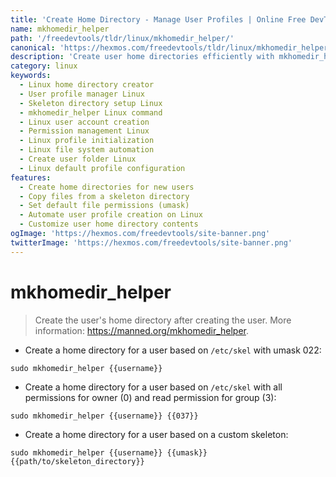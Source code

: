 ```yaml
---
title: 'Create Home Directory - Manage User Profiles | Online Free DevTools by Hexmos'
name: mkhomedir_helper
path: '/freedevtools/tldr/linux/mkhomedir_helper/'
canonical: 'https://hexmos.com/freedevtools/tldr/linux/mkhomedir_helper/'
description: 'Create user home directories efficiently with mkhomedir_helper. Manage user profiles and set permissions from the command line. Free online tool, no registration required.'
category: linux
keywords:
  - Linux home directory creator
  - User profile manager Linux
  - Skeleton directory setup Linux
  - mkhomedir_helper Linux command
  - Linux user account creation
  - Permission management Linux
  - Linux profile initialization
  - Linux file system automation
  - Create user folder Linux
  - Linux default profile configuration
features:
  - Create home directories for new users
  - Copy files from a skeleton directory
  - Set default file permissions (umask)
  - Automate user profile creation on Linux
  - Customize user home directory contents
ogImage: 'https://hexmos.com/freedevtools/site-banner.png'
twitterImage: 'https://hexmos.com/freedevtools/site-banner.png'
---
```


# mkhomedir_helper

> Create the user's home directory after creating the user.
> More information: <https://manned.org/mkhomedir_helper>.

- Create a home directory for a user based on `/etc/skel` with umask 022:

`sudo mkhomedir_helper {{username}}`

- Create a home directory for a user based on `/etc/skel` with all permissions for owner (0) and read permission for group (3):

`sudo mkhomedir_helper {{username}} {{037}}`

- Create a home directory for a user based on a custom skeleton:

`sudo mkhomedir_helper {{username}} {{umask}} {{path/to/skeleton_directory}}`
